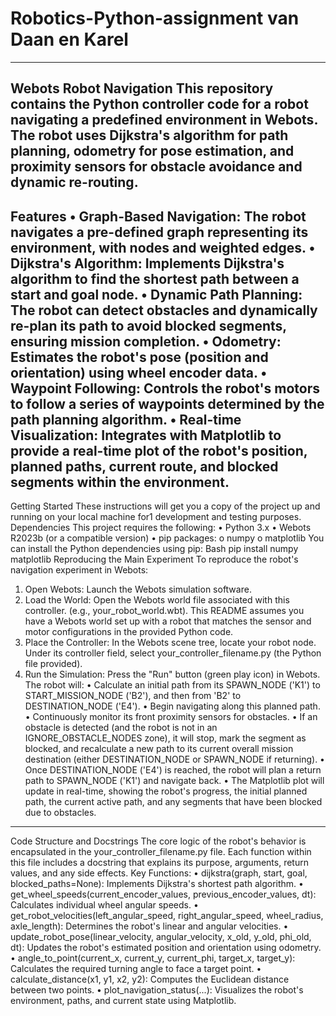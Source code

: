 # Robotics-Python-assignment van Daan en Karel

-----------------------------------------------------------------------------------------------------------------------
Webots Robot Navigation
This repository contains the Python controller code for a robot navigating a predefined environment in Webots. The robot uses Dijkstra's algorithm for path planning, odometry for pose estimation, and proximity sensors for obstacle avoidance and dynamic re-routing.
-----------------------------------------------------------------------------------------------------------------------
Features
•	Graph-Based Navigation: The robot navigates a pre-defined graph representing its environment, with nodes and weighted edges.
•	Dijkstra's Algorithm: Implements Dijkstra's algorithm to find the shortest path between a start and goal node.
•	Dynamic Path Planning: The robot can detect obstacles and dynamically re-plan its path to avoid blocked segments, ensuring mission completion.
•	Odometry: Estimates the robot's pose (position and orientation) using wheel encoder data.
•	Waypoint Following: Controls the robot's motors to follow a series of waypoints determined by the path planning algorithm.
•	Real-time Visualization: Integrates with Matplotlib to provide a real-time plot of the robot's position, planned paths, current route, and blocked segments within the environment.
-----------------------------------------------------------------------------------------------------------------------
Getting Started
These instructions will get you a copy of the project up and running on your local machine for1 development and testing purposes.
Dependencies
This project requires the following:
•	Python 3.x
•	Webots R2023b (or a compatible version)
•	pip packages: 
o	numpy
o	matplotlib
You can install the Python dependencies using pip:
Bash
pip install numpy matplotlib
Reproducing the Main Experiment
To reproduce the robot's navigation experiment in Webots:
1.	Open Webots: Launch the Webots simulation software.
2.	Load the World: Open the Webots world file associated with this controller. (e.g., your_robot_world.wbt). This README assumes you have a Webots world set up with a robot that matches the sensor and motor configurations in the provided Python code.
3.	Place the Controller: In the Webots scene tree, locate your robot node. Under its controller field, select your_controller_filename.py (the Python file provided).
4.	Run the Simulation: Press the "Run" button (green play icon) in Webots.
The robot will:
•	Calculate an initial path from its SPAWN_NODE ('K1') to START_MISSION_NODE ('B2'), and then from 'B2' to DESTINATION_NODE ('E4').
•	Begin navigating along this planned path.
•	Continuously monitor its front proximity sensors for obstacles.
•	If an obstacle is detected (and the robot is not in an IGNORE_OBSTACLE_NODES zone), it will stop, mark the segment as blocked, and recalculate a new path to its current overall mission destination (either DESTINATION_NODE or SPAWN_NODE if returning).
•	Once DESTINATION_NODE ('E4') is reached, the robot will plan a return path to SPAWN_NODE ('K1') and navigate back.
•	The Matplotlib plot will update in real-time, showing the robot's progress, the initial planned path, the current active path, and any segments that have been blocked due to obstacles.
-----------------------------------------------------------------------------------------------------------------------
Code Structure and Docstrings
The core logic of the robot's behavior is encapsulated in the your_controller_filename.py file. Each function within this file includes a docstring that explains its purpose, arguments, return values, and any side effects.
Key Functions:
•	dijkstra(graph, start, goal, blocked_paths=None): Implements Dijkstra's shortest path algorithm.
•	get_wheel_speeds(current_encoder_values, previous_encoder_values, dt): Calculates individual wheel angular speeds.
•	get_robot_velocities(left_angular_speed, right_angular_speed, wheel_radius, axle_length): Determines the robot's linear and angular velocities.
•	update_robot_pose(linear_velocity, angular_velocity, x_old, y_old, phi_old, dt): Updates the robot's estimated position and orientation using odometry.
•	angle_to_point(current_x, current_y, current_phi, target_x, target_y): Calculates the required turning angle to face a target point.
•	calculate_distance(x1, y1, x2, y2): Computes the Euclidean distance between two points.
•	plot_navigation_status(...): Visualizes the robot's environment, paths, and current state using Matplotlib.
